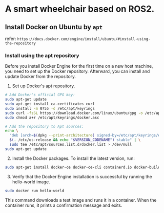
# A smart wheelchair based on ROS2.

## Install Docker on Ubuntu by `apt`
refer: `https://docs.docker.com/engine/install/ubuntu/#install-using-the-repository`
### Install using the apt repository

Before you install Docker Engine for the first time on a new host machine, you need to set up the Docker repository. Afterward, you can install and update Docker from the repository.

1. Set up Docker's apt repository.
```bash
# Add Docker's official GPG key:
sudo apt-get update
sudo apt-get install ca-certificates curl
sudo install -m 0755 -d /etc/apt/keyrings
sudo curl -fsSL https://download.docker.com/linux/ubuntu/gpg -o /etc/apt/keyrings/docker.asc
sudo chmod a+r /etc/apt/keyrings/docker.asc

# Add the repository to Apt sources:
echo \
  "deb [arch=$(dpkg --print-architecture) signed-by=/etc/apt/keyrings/docker.asc] https://download.docker.com/linux/ubuntu \
  $(. /etc/os-release && echo "$VERSION_CODENAME") stable" | \
  sudo tee /etc/apt/sources.list.d/docker.list > /dev/null
sudo apt-get update
```

2. Install the Docker packages.
To install the latest version, run:
```bash
sudo apt-get install docker-ce docker-ce-cli containerd.io docker-buildx-plugin docker-compose-plugin
```

3. Verify that the Docker Engine installation is successful by running the hello-world image.
```bash
sudo docker run hello-world
```
This command downloads a test image and runs it in a container. When the container runs, it prints a confirmation message and exits.



